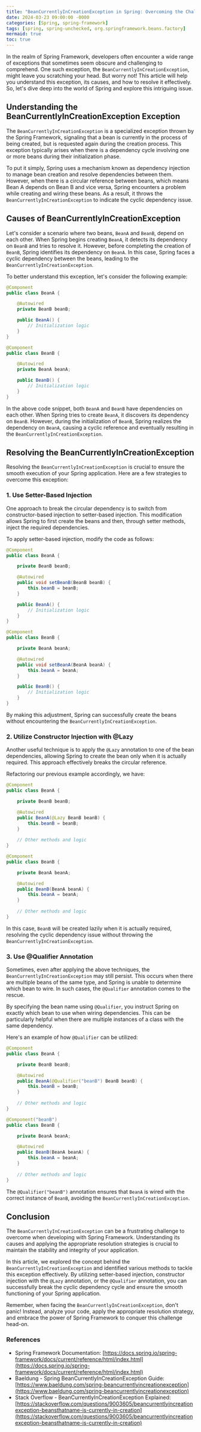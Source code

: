 ```yaml
---
title: "BeanCurrentlyInCreationException in Spring: Overcoming the Challenges"
date: 2024-03-23 09:00:00 -0000
categories: [Spring, spring-framework]
tags: [spring, spring-unchecked, org.springframework.beans.factory]
mermaid: true
toc: true
---
```



In the realm of Spring Framework, developers often encounter a wide range of exceptions that sometimes seem obscure and challenging to comprehend. One such exception, the `BeanCurrentlyInCreationException`, might leave you scratching your head. But worry not! This article will help you understand this exception, its causes, and how to resolve it effectively. So, let's dive deep into the world of Spring and explore this intriguing issue.

## **Understanding the BeanCurrentlyInCreationException Exception**

The `BeanCurrentlyInCreationException` is a specialized exception thrown by the Spring Framework, signaling that a bean is currently in the process of being created, but is requested again during the creation process. This exception typically arises when there is a dependency cycle involving one or more beans during their initialization phase.

To put it simply, Spring uses a mechanism known as dependency injection to manage bean creation and resolve dependencies between them. However, when there is a circular reference between beans, which means Bean A depends on Bean B and vice versa, Spring encounters a problem while creating and wiring these beans. As a result, it throws the `BeanCurrentlyInCreationException` to indicate the cyclic dependency issue.

## **Causes of BeanCurrentlyInCreationException**

Let's consider a scenario where two beans, `BeanA` and `BeanB`, depend on each other. When Spring begins creating `BeanA`, it detects its dependency on `BeanB` and tries to resolve it. However, before completing the creation of `BeanB`, Spring identifies its dependency on `BeanA`. In this case, Spring faces a cyclic dependency between the beans, leading to the `BeanCurrentlyInCreationException`.

To better understand this exception, let's consider the following example:

```java
@Component
public class BeanA {

    @Autowired
    private BeanB beanB;

    public BeanA() {
        // Initialization logic
    }
}

@Component
public class BeanB {

    @Autowired
    private BeanA beanA;

    public BeanB() {
        // Initialization logic
    }
}
``` 

In the above code snippet, both `BeanA` and `BeanB` have dependencies on each other. When Spring tries to create `BeanA`, it discovers its dependency on `BeanB`. However, during the initialization of `BeanB`, Spring realizes the dependency on `BeanA`, causing a cyclic reference and eventually resulting in the `BeanCurrentlyInCreationException`.

## **Resolving the BeanCurrentlyInCreationException**

Resolving the `BeanCurrentlyInCreationException` is crucial to ensure the smooth execution of your Spring application. Here are a few strategies to overcome this exception:

### 1. Use Setter-Based Injection

One approach to break the circular dependency is to switch from constructor-based injection to setter-based injection. This modification allows Spring to first create the beans and then, through setter methods, inject the required dependencies.

To apply setter-based injection, modify the code as follows:

```java
@Component
public class BeanA {

    private BeanB beanB;

    @Autowired
    public void setBeanB(BeanB beanB) {
        this.beanB = beanB;
    }

    public BeanA() {
        // Initialization logic
    }
}

@Component
public class BeanB {

    private BeanA beanA;

    @Autowired
    public void setBeanA(BeanA beanA) {
        this.beanA = beanA;
    }

    public BeanB() {
        // Initialization logic
    }
}
``` 

By making this adjustment, Spring can successfully create the beans without encountering the `BeanCurrentlyInCreationException`.

### 2. Utilize Constructor Injection with @Lazy

Another useful technique is to apply the `@Lazy` annotation to one of the bean dependencies, allowing Spring to create the bean only when it is actually required. This approach effectively breaks the circular reference.

Refactoring our previous example accordingly, we have:

```java
@Component
public class BeanA {

    private BeanB beanB;

    @Autowired
    public BeanA(@Lazy BeanB beanB) {
        this.beanB = beanB;
    }
    
    // Other methods and logic
}

@Component
public class BeanB {

    private BeanA beanA;

    @Autowired
    public BeanB(BeanA beanA) {
        this.beanA = beanA;
    }
    
    // Other methods and logic
}
```

In this case, `BeanB` will be created lazily when it is actually required, resolving the cyclic dependency issue without throwing the `BeanCurrentlyInCreationException`.

### 3. Use @Qualifier Annotation

Sometimes, even after applying the above techniques, the `BeanCurrentlyInCreationException` may still persist. This occurs when there are multiple beans of the same type, and Spring is unable to determine which bean to wire. In such cases, the `@Qualifier` annotation comes to the rescue.

By specifying the bean name using `@Qualifier`, you instruct Spring on exactly which bean to use when wiring dependencies. This can be particularly helpful when there are multiple instances of a class with the same dependency.

Here's an example of how `@Qualifier` can be utilized:

```java
@Component
public class BeanA {

    private BeanB beanB;

    @Autowired
    public BeanA(@Qualifier("beanB") BeanB beanB) {
        this.beanB = beanB;
    }
    
    // Other methods and logic
}

@Component("beanB")
public class BeanB {

    private BeanA beanA;

    @Autowired
    public BeanB(BeanA beanA) {
        this.beanA = beanA;
    }
    
    // Other methods and logic
}
```

The `@Qualifier("beanB")` annotation ensures that `BeanA` is wired with the correct instance of `BeanB`, avoiding the `BeanCurrentlyInCreationException`.

## **Conclusion**

The `BeanCurrentlyInCreationException` can be a frustrating challenge to overcome when developing with Spring Framework. Understanding its causes and applying the appropriate resolution strategies is crucial to maintain the stability and integrity of your application.

In this article, we explored the concept behind the `BeanCurrentlyInCreationException` and identified various methods to tackle this exception effectively. By utilizing setter-based injection, constructor injection with the `@Lazy` annotation, or the `@Qualifier` annotation, you can successfully break the cyclic dependency cycle and ensure the smooth functioning of your Spring application.

Remember, when facing the `BeanCurrentlyInCreationException`, don't panic! Instead, analyze your code, apply the appropriate resolution strategy, and embrace the power of Spring Framework to conquer this challenge head-on.

### **References**
- Spring Framework Documentation: [https://docs.spring.io/spring-framework/docs/current/reference/html/index.html](https://docs.spring.io/spring-framework/docs/current/reference/html/index.html)
- Baeldung - Spring BeanCurrentlyInCreationException Guide: [https://www.baeldung.com/spring-beancurrentlyincreationexception](https://www.baeldung.com/spring-beancurrentlyincreationexception)
- Stack Overflow - BeanCurrentlyInCreationException Explained: [https://stackoverflow.com/questions/9003605/beancurrentlyincreationexception-beansthatname-is-currently-in-creation](https://stackoverflow.com/questions/9003605/beancurrentlyincreationexception-beansthatname-is-currently-in-creation)
